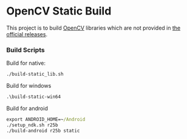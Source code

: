 # OpenCV Static Build

This project is to build [OpenCV](https://opencv.org/) libraries which are not provided in [the official releases](https://github.com/opencv/opencv/releases).


### Build Scripts

Build for native:

```sh
./build-static_lib.sh
```


Build for windows

```cmd
.\build-static-win64
```



Build for android

```cmd
export ANDROID_HOME=~/Android
./setup_ndk.sh r25b
./build-android r25b static
```
